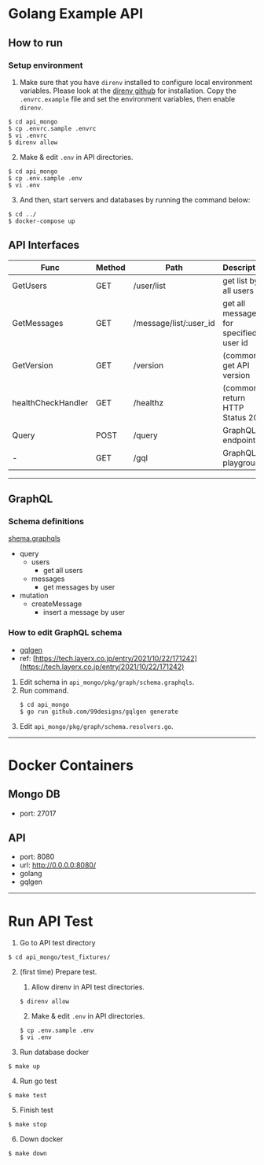 # Golang Example API

## How to run

### Setup environment

1. Make sure that you have `direnv` installed to configure local environment variables. Please look at the [direnv github](https://github.com/direnv/direnv#install) for installation.
Copy the `.envrc.example` file and set the environment variables, then enable `direnv`.

```console
$ cd api_mongo
$ cp .envrc.sample .envrc
$ vi .envrc
$ direnv allow
```

2. Make & edit `.env` in API directories.
```console
$ cd api_mongo
$ cp .env.sample .env
$ vi .env
```

3. And then, start servers and databases by running the command below:

```console
$ cd ../
$ docker-compose up
```

## API Interfaces

| Func               | Method | Path                   | Description                            |
|--------------------|--------|------------------------|----------------------------------------|
| GetUsers           | GET    | /user/list             | get list by all users                  |
| GetMessages        | GET    | /message/list/:user_id | get all messages for specified user id |
| GetVersion         | GET    | /version               | (common) get API version               |
| healthCheckHandler | GET    | /healthz               | (common) return HTTP Status 200        |
| Query              | POST   | /query                 | GraphQL endpoint                       |
| -                  | GET    | /gql                   | GraphQL playground                     |

---
## GraphQL

### Schema definitions
[shema.graphqls](/api_mongo/pkg/graph/schema.graphqls)
- query
   - users
      - get all users
   - messages
      - get messages by user
- mutation
   - createMessage
      - insert a message by user

### How to edit GraphQL schema

- [gqlgen](https://gqlgen.com/getting-started/)
- ref: [https://tech.layerx.co.jp/entry/2021/10/22/171242](https://tech.layerx.co.jp/entry/2021/10/22/171242)

1. Edit schema in `api_mongo/pkg/graph/schema.graphqls`.
2. Run command.
   ```
   $ cd api_mongo
   $ go run github.com/99designs/gqlgen generate
   ```
3. Edit `api_mongo/pkg/graph/schema.resolvers.go`.

---
# Docker Containers

## Mongo DB
- port: 27017

## API
- port: 8080
- url: http://0.0.0.0:8080/
- golang
- gqlgen

---
# Run API Test

1. Go to API test directory
```console
$ cd api_mongo/test_fixtures/
```

2. (first time) Prepare test.
   1. Allow direnv in API test directories.
   ```console
   $ direnv allow
   ```
   2. Make & edit `.env` in API directories.
   ```console
   $ cp .env.sample .env
   $ vi .env
   ```

3. Run database docker
```console
$ make up
```

4. Run go test
```console
$ make test
```

5. Finish test
```console
$ make stop
```
6. Down docker
```console
$ make down
```
